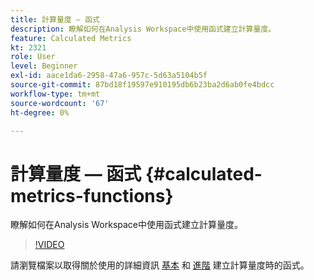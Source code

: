 ```yaml
---
title: 計算量度 — 函式
description: 瞭解如何在Analysis Workspace中使用函式建立計算量度。
feature: Calculated Metrics
kt: 2321
role: User
level: Beginner
exl-id: aace1da6-2958-47a6-957c-5d63a5104b5f
source-git-commit: 87bd18f19597e910195db6b23ba2d6ab0fe4bdcc
workflow-type: tm+mt
source-wordcount: '67'
ht-degree: 0%

---
```


# 計算量度 — 函式 {#calculated-metrics-functions}

瞭解如何在Analysis Workspace中使用函式建立計算量度。

>[!VIDEO](https://video.tv.adobe.com/v/25408/?quality=12&learn=on)

請瀏覽檔案以取得關於使用的詳細資訊 [基本](https://experienceleague.adobe.com/docs/analytics/components/calculated-metrics/calcmetrics-reference/cm-functions.html) 和 [進階](https://experienceleague.adobe.com/docs/analytics/components/calculated-metrics/calcmetrics-reference/cm-adv-functions.html) 建立計算量度時的函式。
